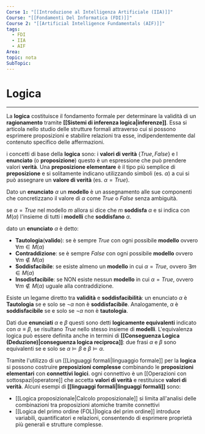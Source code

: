 ```yaml
---
Corse 1: "[[Introduzione al Intelligenza Artificiale (IIA)]]"
Course: "[[Fondamenti Del Informatica (FDI)]]"
Course 2: "[[Artificial Intelligence Fundamentals (AIF)]]"
tags:
  - FDI
  - IIA
  - AIF
Area:
topic: nota
SubTopic:
---
```


# Logica
---
La **logica** costituisce il fondamento formale per determinare la validità di un **ragionamento** tramite **[[Sistemi di inferenza logica|inferenze]]**. Essa si articola nello studio delle strutture formali attraverso cui si possono esprimere proposizioni e stabilire relazioni tra esse, indipendentemente dal contenuto specifico delle affermazioni.

i concetti di base della **logica** sono: i **valori di verità** $\{True,False\}$ e l **enunciato** (o **proposizione**) questo è un espressione che può prendere valori **verità**. Una **preposizione elementare** è il tipo più semplice di **preposizione** e si solitamente indicano utilizzando simboli (es. $\alpha$) a cui si può assegnare un **valore di verità** (es. $\alpha=True$).

Dato un **enunciato** $\alpha$ un **modello** è un assegnamento alle sue componenti che concretizzano il valore di $\alpha$ come $True$ o $False$ senza ambiguità.

se $\alpha = True$ nel modello $m$ allora si dice che $m$ **soddisfa** $\alpha$ e si indica con $M(\alpha)$ l'insieme di tutti i **modelli** che **soddisfano** $\alpha$.

dato un **enunciato** $\alpha$ è detto: 
- __Tautologia__(**valido**): se è sempre  $True$ con ogni possibile __modello__ ovvero $\forall m \in M(\alpha)$
- __Contraddizione__: se è sempre $False$ con ogni possibile __modello__ ovvero $\forall m \not \in M(\alpha)$
- **Soddisfacibile**: se esiste almeno un **modello** in cui $\alpha=True$, ovvero $\exists m \in M(\alpha)$
- **Insodisfacibile**: se NON esiste nessun **modello** in cui $\alpha=True$, ovvero $\forall m \not \in M(\alpha)$ uguale alla contraddizione.

Esiste un legame diretto tra **validità** e **soddisfacibilità**: un enunciato $\alpha$ è **Tautologia** se e solo se $\neg \alpha$ non è **soddisfacibile**. Analogamente, $\alpha$ è **soddisfacibile** se e solo se $\neg \alpha$ non è **tautologia**.

Dati due **enunciati** $\alpha$ e $\beta$ questi sono detti **logicamente equivalenti** indicato con $\alpha \equiv \beta$, se risultano $True$ nello stesso insieme di **modelli**. L'equivalenza logica può essere definita anche in termini di **[[Conseguenza Logica (Deduzione)|conseguenza logica reciproca]]**: due frasi $\alpha$ e $\beta$ sono equivalenti se e solo se $\alpha \models \beta$ e $\beta \models \alpha$.



Tramite l'utilizzo di un [[Linguaggi formali|linguaggio formale]] per la **logica** si possono costruire **preposizioni complesse** combinando le **proposizioni elementari** con **connettivi logici**. ogni connettivo è un [[Operazioni con sottospazi|operatore]] che accetta **valori di verità** e restituisce **valori di verità**. Alcuni esempi di **[[linguaggi formali|linguaggi formali]]** sono:
- [[Logica proposizionale|Calcolo proposizionale]] si limita all'analisi delle combinazioni tra proposizioni atomiche tramite connettivi
- [[Logica del primo ordine (FOL)|logica del prim ordine]] introduce variabili, quantificatori e relazioni, consentendo di esprimere proprietà più generali e strutture complesse.




